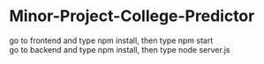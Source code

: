 # Minor-Project-College-Predictor <br>

go to frontend and type npm install, then type npm start <br>
go to backend and type npm install, then type node server.js <br>
